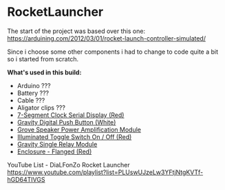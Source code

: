# RocketLauncher
The start of the project was based over this one:
https://arduining.com/2012/03/01/rocket-launch-controller-simulated/

Since i choose some other components i had to change to code quite a bit so i started from scratch.

**What's used in this build:**
- Arduino ???
- Battery ???
- Cable ???
- Aligator clips ???
- [7-Segment Clock Serial Display (Red)](https://www.robotshop.com/ca/en/7-segment-clock-serial-display-red.html "7-Segment Clock Serial Display (Red)")
- [Gravity Digital Push Button (White)](https://www.robotshop.com/ca/en/gravity-digital-push-button-white.html "Gravity Digital Push Button (White)")
- [Grove Speaker Power Amplification Module](https://www.robotshop.com/ca/en/grove-speaker-power-amplification-module.html "Grove Speaker Power Amplification Module")
- [Illuminated Toggle Switch On / Off (Red)](https://www.robotshop.com/ca/en/illuminated-toggle-switch-red.html "Illuminated Toggle Switch On / Off (Red)")
- [Gravity Single Relay Module](https://www.robotshop.com/ca/en/gravity-single-relay-module.html "Gravity Single Relay Module")
- [Enclosure - Flanged (Red)](https://www.robotshop.com/ca/en/enclosure-flanged-red.html "Enclosure - Flanged (Red)")

YouTube List - DiaLFonZo Rocket Launcher 
https://www.youtube.com/playlist?list=PLUswUJzeLw3YFtjNtgKVTf-hGD64TIVGS
